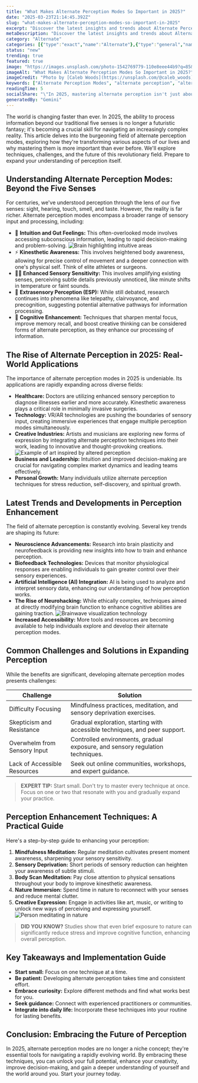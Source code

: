 ```yaml
---
title: "What Makes Alternate Perception Modes So Important in 2025?"
date: "2025-03-23T21:14:45.392Z"
slug: "what-makes-alternate-perception-modes-so-important-in-2025"
excerpt: "Discover the latest insights and trends about Alternate Perception Modes. This comprehensive guide covers everything you need to know about Alternate Perception Modes in 2025."
metaDescription: "Discover the latest insights and trends about Alternate Perception Modes. This comprehensive guide covers everything you need to know about Alternate Perce..."
category: "Alternate"
categories: [{"type":"exact","name":"Alternate"},{"type":"general","name":"Neuroscience"},{"type":"medium","name":"Sensory Processing"},{"type":"specific","name":"Synesthesia"},{"type":"niche","name":"Grapheme-Color Synesthesia"}]
status: "new"
trending: true
featured: true
image: "https://images.unsplash.com/photo-1542769779-110e8eee44b9?q=85&w=1200&fit=max&fm=webp&auto=compress"
imageAlt: "What Makes Alternate Perception Modes So Important in 2025?"
imageCredit: "Photo by [Caleb Woods](https://unsplash.com/@caleb_woods) on Unsplash"
keywords: ["Alternate Perception Modes", "alternate perception", "altered perception", "sensory perception modes", "alternative sensory perception", "expand perception", "how to improve perception", "perception enhancement techniques", "buy perception enhancement supplements", "alternate perception techniques"]
readingTime: 5
socialShare: "\"In 2025, mastering alternate perception isn't just about expanding your senses—it's about expanding your potential.  The future belongs to those who can perceive beyond the limitations of the past.\""
generatedBy: "Gemini"
---
```




The world is changing faster than ever.  In 2025, the ability to process information beyond our traditional five senses is no longer a futuristic fantasy; it's becoming a crucial skill for navigating an increasingly complex reality.  This article delves into the burgeoning field of alternate perception modes, exploring how they're transforming various aspects of our lives and why mastering them is more important than ever before. We'll explore techniques, challenges, and the future of this revolutionary field. Prepare to expand your understanding of perception itself.

## Understanding Alternate Perception Modes: Beyond the Five Senses

For centuries, we've understood perception through the lens of our five senses: sight, hearing, touch, smell, and taste.  However, the reality is far richer.  Alternate perception modes encompass a broader range of sensory input and processing, including:

* 🔑 **Intuition and Gut Feelings:**  This often-overlooked mode involves accessing subconscious information, leading to rapid decision-making and problem-solving.  ![Brain highlighting intuitive areas](https://images.unsplash.com/photo-1738174024451-064749f1a186?q=85&w=1200&fit=max&fm=webp&auto=compress)
* ⚡ **Kinesthetic Awareness:**  This involves heightened body awareness, allowing for precise control of movement and a deeper connection with one's physical self.  Think of elite athletes or surgeons.
* 🧘‍♀️ **Enhanced Sensory Sensitivity:**  This involves amplifying existing senses, perceiving subtle details previously unnoticed, like minute shifts in temperature or faint sounds.
* 🌌 **Extrasensory Perception (ESP):** While still debated, research continues into phenomena like telepathy, clairvoyance, and precognition, suggesting potential alternative pathways for information processing.
* 🧠 **Cognitive Enhancement:** Techniques that sharpen mental focus, improve memory recall, and boost creative thinking can be considered forms of alternate perception, as they enhance our processing of information.

## The Rise of Alternate Perception in 2025: Real-World Applications

The importance of alternate perception modes in 2025 is undeniable.  Its applications are rapidly expanding across diverse fields:

* **Healthcare:** Doctors are utilizing enhanced sensory perception to diagnose illnesses earlier and more accurately.  Kinesthetic awareness plays a critical role in minimally invasive surgeries.
* **Technology:**  VR/AR technologies are pushing the boundaries of sensory input, creating immersive experiences that engage multiple perception modes simultaneously.
* **Creative Industries:** Artists and musicians are exploring new forms of expression by integrating alternate perception techniques into their work, leading to innovative and thought-provoking creations.  ![Example of art inspired by altered perception](https://images.unsplash.com/photo-1542769779-110e8eee44b9?q=85&w=1200&fit=max&fm=webp&auto=compress)
* **Business and Leadership:**  Intuition and improved decision-making are crucial for navigating complex market dynamics and leading teams effectively.
* **Personal Growth:**  Many individuals utilize alternate perception techniques for stress reduction, self-discovery, and spiritual growth.

## Latest Trends and Developments in Perception Enhancement

The field of alternate perception is constantly evolving.  Several key trends are shaping its future:

* **Neuroscience Advancements:**  Research into brain plasticity and neurofeedback is providing new insights into how to train and enhance perception.
* **Biofeedback Technologies:**  Devices that monitor physiological responses are enabling individuals to gain greater control over their sensory experiences.
* **Artificial Intelligence (AI) Integration:**  AI is being used to analyze and interpret sensory data, enhancing our understanding of how perception works.
* **The Rise of Neurohacking:**  While ethically complex, techniques aimed at directly modifying brain function to enhance cognitive abilities are gaining traction. ![Brainwave visualization technology](https://images.unsplash.com/photo-1638613611017-c763e0ca00ed?q=85&w=1200&fit=max&fm=webp&auto=compress)
* **Increased Accessibility:**  More tools and resources are becoming available to help individuals explore and develop their alternate perception modes.

## Common Challenges and Solutions in Expanding Perception

While the benefits are significant, developing alternate perception modes presents challenges:

| Challenge                     | Solution                                                                     |
|------------------------------|-----------------------------------------------------------------------------|
| Difficulty Focusing           | Mindfulness practices, meditation, and sensory deprivation exercises.          |
| Skepticism and Resistance     | Gradual exploration, starting with accessible techniques, and peer support.     |
| Overwhelm from Sensory Input   | Controlled environments, gradual exposure, and sensory regulation techniques. |
| Lack of Accessible Resources   | Seek out online communities, workshops, and expert guidance.                  |

> **EXPERT TIP:** Start small. Don't try to master every technique at once. Focus on one or two that resonate with you and gradually expand your practice.

##  Perception Enhancement Techniques: A Practical Guide

Here's a step-by-step guide to enhancing your perception:

1. **Mindfulness Meditation:**  Regular meditation cultivates present moment awareness, sharpening your sensory sensitivity.
2. **Sensory Deprivation:**  Short periods of sensory reduction can heighten your awareness of subtle stimuli.
3. **Body Scan Meditation:**  Pay close attention to physical sensations throughout your body to improve kinesthetic awareness.
4. **Nature Immersion:**  Spend time in nature to reconnect with your senses and reduce mental clutter.
5. **Creative Expression:**  Engage in activities like art, music, or writing to unlock new ways of perceiving and expressing yourself. ![Person meditating in nature](https://images.unsplash.com/photo-1516373829531-29d21ac7f9d6?q=85&w=1200&fit=max&fm=webp&auto=compress)

> **DID YOU KNOW?**  Studies show that even brief exposure to nature can significantly reduce stress and improve cognitive function, enhancing overall perception.

## Key Takeaways and Implementation Guide

* **Start small:** Focus on one technique at a time.
* **Be patient:** Developing alternate perception takes time and consistent effort.
* **Embrace curiosity:** Explore different methods and find what works best for you.
* **Seek guidance:**  Connect with experienced practitioners or communities.
* **Integrate into daily life:**  Incorporate these techniques into your routine for lasting benefits.

## Conclusion: Embracing the Future of Perception

In 2025, alternate perception modes are no longer a niche concept; they're essential tools for navigating a rapidly evolving world.  By embracing these techniques, you can unlock your full potential, enhance your creativity, improve decision-making, and gain a deeper understanding of yourself and the world around you.  Start your journey today.

